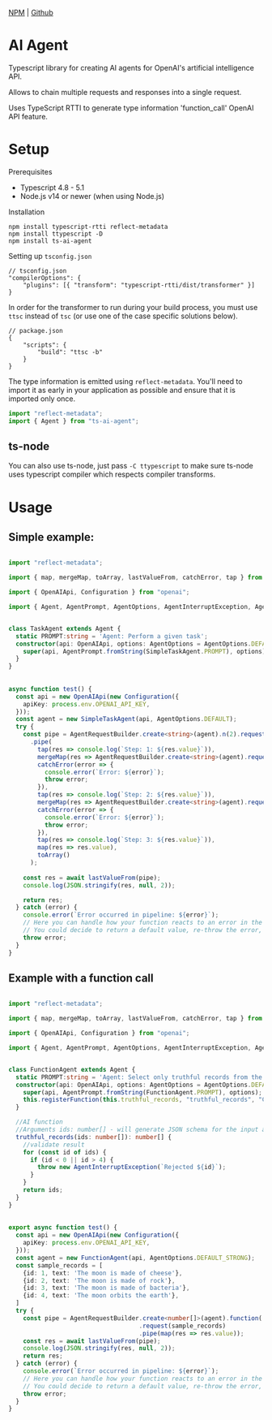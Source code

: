 
[NPM](https://npmjs.com/package/ts-ai-agent) |
[Github](https://github.com/pintar-team/ts-ai-agent)

# AI Agent

Typescript library for creating AI agents for OpenAI's artificial intelligence API.

Allows to chain multiple requests and responses into a single request.

Uses TypeScript RTTI to generate type information 'function_call' OpenAI API feature.

# Setup

Prerequisites
- Typescript 4.8 - 5.1
- Node.js v14 or newer (when using Node.js)

Installation

```
npm install typescript-rtti reflect-metadata
npm install ttypescript -D
npm install ts-ai-agent
```

Setting up `tsconfig.json`
```jsonc
// tsconfig.json
"compilerOptions": {
    "plugins": [{ "transform": "typescript-rtti/dist/transformer" }]
}
```

In order for the transformer to run during your build process, you must use `ttsc` instead of `tsc` (or use one of the case specific solutions below).

```jsonc
// package.json
{
    "scripts": {
        "build": "ttsc -b"
    }
}
```

The type information is emitted using `reflect-metadata`. You'll need to import it as early in your application as
possible and ensure that it is imported only once.

```typescript
import "reflect-metadata";
import { Agent } from "ts-ai-agent";
```

## **ts-node**
You can also use ts-node, just pass `-C ttypescript` to make sure ts-node uses typescript compiler which respects compiler transforms.

# Usage

## Simple example:

```typescript

import "reflect-metadata";

import { map, mergeMap, toArray, lastValueFrom, catchError, tap } from "rxjs";

import { OpenAIApi, Configuration } from "openai";

import { Agent, AgentPrompt, AgentOptions, AgentInterruptException, AgentRequestBuilder } from "./agent";


class TaskAgent extends Agent {
  static PROMPT:string = 'Agent: Perform a given task';
  constructor(api: OpenAIApi, options: AgentOptions = AgentOptions.DEFAULT) {
    super(api, AgentPrompt.fromString(SimpleTaskAgent.PROMPT), options);
  }
}
  
  
async function test() {
  const api = new OpenAIApi(new Configuration({
    apiKey: process.env.OPENAI_API_KEY,
  }));
  const agent = new SimpleTaskAgent(api, AgentOptions.DEFAULT);
  try {
    const pipe = AgentRequestBuilder.create<string>(agent).n(2).request('Write a sentence about the moon and bacteria')
      .pipe(
        tap(res => console.log(`Step: 1: ${res.value}`)),
        mergeMap(res => AgentRequestBuilder.create<string>(agent).request(`Explain what it is about?: ${res.value}`)),
        catchError(error => {
          console.error(`Error: ${error}`);
          throw error;
        }),
        tap(res => console.log(`Step: 2: ${res.value}`)),
        mergeMap(res => AgentRequestBuilder.create<string>(agent).request(`Make a conclusion from: ${res.value}`)),
        catchError(error => {
          console.error(`Error: ${error}`);
          throw error;
        }),
        tap(res => console.log(`Step: 3: ${res.value}`)),
        map(res => res.value),
        toArray()
      );
    
    const res = await lastValueFrom(pipe);
    console.log(JSON.stringify(res, null, 2));

    return res;
  } catch (error) {
    console.error(`Error occurred in pipeline: ${error}`);
    // Here you can handle how your function reacts to an error in the pipeline.
    // You could decide to return a default value, re-throw the error, etc.
    throw error;
  }
}
```


## Example with a function call

```typescript

import "reflect-metadata";

import { map, mergeMap, toArray, lastValueFrom, catchError, tap } from "rxjs";

import { OpenAIApi, Configuration } from "openai";

import { Agent, AgentPrompt, AgentOptions, AgentInterruptException, AgentRequestBuilder } from "./agent";


class FunctionAgent extends Agent {
  static PROMPT:string = 'Agent: Select only truthful records from the list of records provided.';
  constructor(api: OpenAIApi, options: AgentOptions = AgentOptions.DEFAULT) {
    super(api, AgentPrompt.fromString(FunctionAgent.PROMPT), options);
    this.registerFunction(this.truthful_records, "truthful_records", "Call this function to select truthful records");
  }

  //AI function
  //Arguments ids: number[] - will generate JSON schema for the input automatically
  truthful_records(ids: number[]): number[] {
    //validate result
    for (const id of ids) {
      if (id < 0 || id > 4) {
        throw new AgentInterruptException(`Rejected ${id}`);
      }
    }
    return ids;
  }
}
  
  
export async function test() {
  const api = new OpenAIApi(new Configuration({
    apiKey: process.env.OPENAI_API_KEY,
  }));
  const agent = new FunctionAgent(api, AgentOptions.DEFAULT_STRONG);
  const sample_records = [
    {id: 1, text: 'The moon is made of cheese'},
    {id: 2, text: 'The moon is made of rock'},
    {id: 3, text: 'The moon is made of bacteria'},
    {id: 4, text: 'The moon orbits the earth'},
  ]
  try {
    const pipe = AgentRequestBuilder.create<number[]>(agent).function('truthful_records')
                                    .request(sample_records)
                                    .pipe(map(res => res.value));
    const res = await lastValueFrom(pipe);
    console.log(JSON.stringify(res, null, 2));
    return res;
  } catch (error) {
    console.error(`Error occurred in pipeline: ${error}`);
    // Here you can handle how your function reacts to an error in the pipeline.
    // You could decide to return a default value, re-throw the error, etc.
    throw error;
  }
}
```

